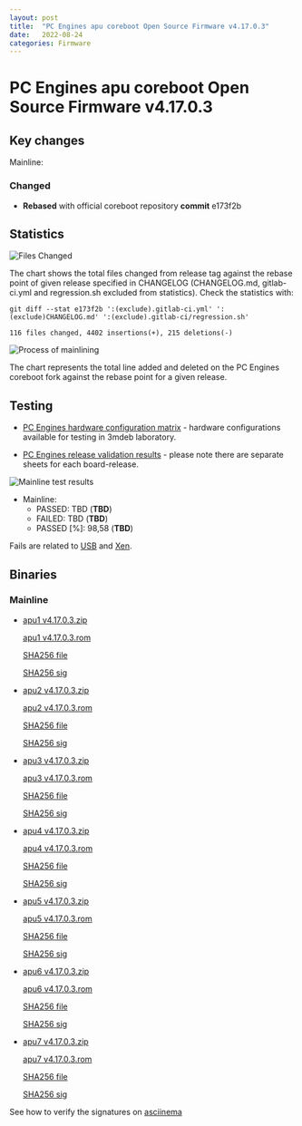 ```yaml
---
layout: post
title:  "PC Engines apu coreboot Open Source Firmware v4.17.0.3"
date:   2022-08-24
categories: Firmware
---
```

# PC Engines apu coreboot Open Source Firmware v4.17.0.3

## Key changes

Mainline:

### Changed

- **Rebased** with official coreboot repository **commit** e173f2b

## Statistics


![Files Changed](https://cloud.3mdeb.com/index.php/s/SmZGQBnfR94xQif)

The chart shows the total files changed from release tag against the rebase
point of given release specified in CHANGELOG (CHANGELOG.md, gitlab-ci.yml
and regression.sh excluded from statistics). Check the statistics with:

```
git diff --stat e173f2b ':(exclude).gitlab-ci.yml' ':(exclude)CHANGELOG.md' ':(exclude).gitlab-ci/regression.sh'
```

`116 files changed, 4402 insertions(+), 215 deletions(-)`

![Process of mainlining](https://cloud.3mdeb.com/index.php/s/zTozsLdMR5YaTpT/preview)

The chart represents the total line added and deleted on the PC Engines
coreboot fork against the rebase point for a given release.

## Testing

* [PC Engines hardware configuration matrix](https://cloud.3mdeb.com/index.php/s/GYecq2SHidoFZ8A/preview) -
  hardware configurations available for testing in 3mdeb laboratory.

* [PC Engines release validation results](https://docs.google.com/spreadsheets/d/1_uRhVo9eYeZONnelymonYp444zYHT_Q_qmJEJ8_XqJc/edit#gid=2507399) -
  please note there are separate sheets for each board-release.

![Mainline test results](https://cloud.3mdeb.com/index.php/s/6sE8cFpCZ86RGAH)

* Mainline:
  * PASSED: TBD (**TBD**)
  * FAILED: TBD (**TBD**)
  * PASSED [%]: 98,58 (**TBD**)

Fails are related to
[USB](https://github.com/pcengines/apu2-documentation/issues/277) and
[Xen](https://github.com/pcengines/apu2-documentation/issues/109).

## Binaries

### Mainline

* [apu1 v4.17.0.3.zip](https://3mdeb.com/open-source-firmware/pcengines/apu1/apu1_v4.17.0.3.zip)

  [apu1 v4.17.0.3.rom](https://3mdeb.com/open-source-firmware/pcengines/apu1/apu1_v4.17.0.3.rom)

  [SHA256 file](https://3mdeb.com/open-source-firmware/pcengines/apu1/apu1_v4.17.0.3.SHA256)

  [SHA256 sig](https://3mdeb.com/open-source-firmware/pcengines/apu1/apu1_v4.17.0.3.SHA256.sig)

* [apu2 v4.17.0.3.zip](https://3mdeb.com/open-source-firmware/pcengines/apu2/apu2_v4.17.0.3.zip)

  [apu2 v4.17.0.3.rom](https://3mdeb.com/open-source-firmware/pcengines/apu2/apu2_v4.17.0.3.rom)

  [SHA256 file](https://3mdeb.com/open-source-firmware/pcengines/apu2/apu2_v4.17.0.3.SHA256)

  [SHA256 sig](https://3mdeb.com/open-source-firmware/pcengines/apu2/apu2_v4.17.0.3.SHA256.sig)

* [apu3 v4.17.0.3.zip](https://3mdeb.com/open-source-firmware/pcengines/apu3/apu3_v4.17.0.3.zip)

  [apu3 v4.17.0.3.rom](https://3mdeb.com/open-source-firmware/pcengines/apu3/apu3_v4.17.0.3.rom)

  [SHA256 file](https://3mdeb.com/open-source-firmware/pcengines/apu3/apu3_v4.17.0.3.SHA256)

  [SHA256 sig](https://3mdeb.com/open-source-firmware/pcengines/apu3/apu3_v4.17.0.3.SHA256.sig)

* [apu4 v4.17.0.3.zip](https://3mdeb.com/open-source-firmware/pcengines/apu4/apu4_v4.17.0.3.zip)

  [apu4 v4.17.0.3.rom](https://3mdeb.com/open-source-firmware/pcengines/apu4/apu4_v4.17.0.3.rom)

  [SHA256 file](https://3mdeb.com/open-source-firmware/pcengines/apu4/apu4_v4.17.0.3.SHA256)

  [SHA256 sig](https://3mdeb.com/open-source-firmware/pcengines/apu4/apu4_v4.17.0.3.SHA256.sig)

* [apu5 v4.17.0.3.zip](https://3mdeb.com/open-source-firmware/pcengines/apu5/apu5_v4.17.0.3.zip)

  [apu5 v4.17.0.3.rom](https://3mdeb.com/open-source-firmware/pcengines/apu5/apu5_v4.17.0.3.rom)

  [SHA256 file](https://3mdeb.com/open-source-firmware/pcengines/apu5/apu5_v4.17.0.3.SHA256)

  [SHA256 sig](https://3mdeb.com/open-source-firmware/pcengines/apu5/apu5_v4.17.0.3.SHA256.sig)

* [apu6 v4.17.0.3.zip](https://3mdeb.com/open-source-firmware/pcengines/apu6/apu6_v4.17.0.3.zip)

  [apu6 v4.17.0.3.rom](https://3mdeb.com/open-source-firmware/pcengines/apu6/apu6_v4.17.0.3.rom)

  [SHA256 file](https://3mdeb.com/open-source-firmware/pcengines/apu6/apu6_v4.17.0.3.SHA256)

  [SHA256 sig](https://3mdeb.com/open-source-firmware/pcengines/apu6/apu6_v4.17.0.3.SHA256.sig)

* [apu7 v4.17.0.3.zip](https://3mdeb.com/open-source-firmware/pcengines/apu7/apu7_v4.17.0.3.zip)

  [apu7 v4.17.0.3.rom](https://3mdeb.com/open-source-firmware/pcengines/apu7/apu7_v4.17.0.3.rom)

  [SHA256 file](https://3mdeb.com/open-source-firmware/pcengines/apu7/apu7_v4.17.0.3.SHA256)

  [SHA256 sig](https://3mdeb.com/open-source-firmware/pcengines/apu7/apu7_v4.17.0.3.SHA256.sig)

See how to verify the signatures on [asciinema](https://asciinema.org/a/504899)
